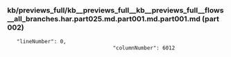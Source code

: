 ### kb/previews_full/kb__previews_full__kb__previews_full__flows__all_branches.har.part025.md.part001.md.part001.md (part 002)

```md
   "lineNumber": 0,
                                  "columnNumber": 6012
                             
```

```
